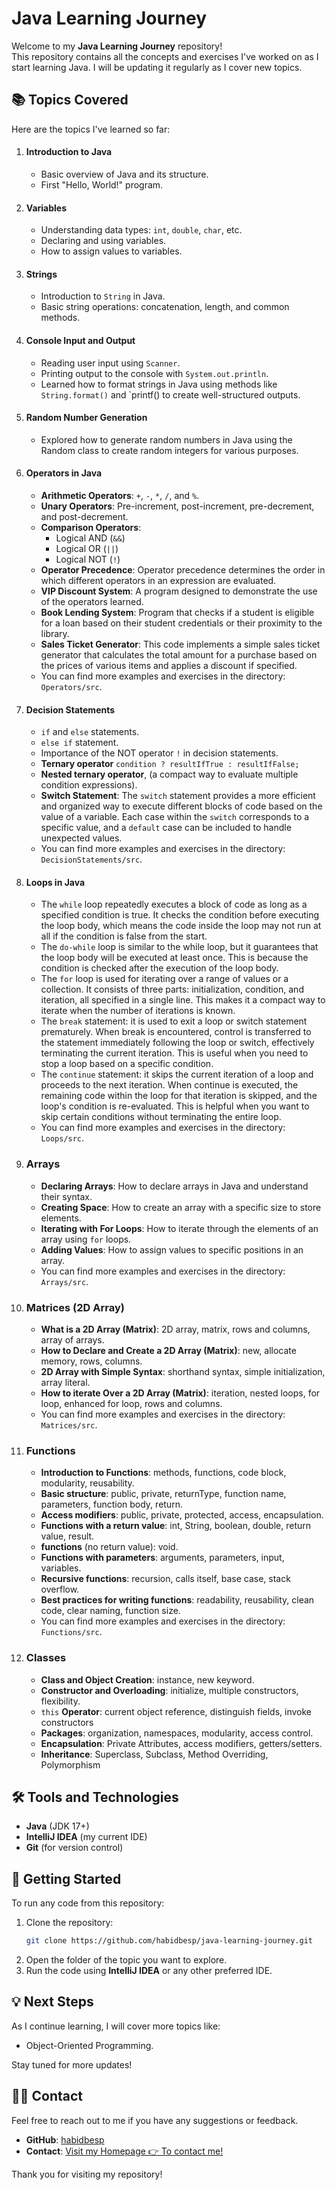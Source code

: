 # Java Learning Journey

Welcome to my **Java Learning Journey** repository!  
This repository contains all the concepts and exercises I've worked on as I start learning Java. I will be updating it regularly as I cover new topics.

## 📚 Topics Covered

Here are the topics I've learned so far:

1. #### Introduction to Java
   - Basic overview of Java and its structure.
   - First "Hello, World!" program.

2. #### Variables
   - Understanding data types: `int`, `double`, `char`, etc.
   - Declaring and using variables.
   - How to assign values to variables.

3. #### Strings
   - Introduction to `String` in Java.
   - Basic string operations: concatenation, length, and common methods.

4. #### Console Input and Output
   - Reading user input using `Scanner`.
   - Printing output to the console with `System.out.println`.
   - Learned how to format strings in Java using methods like `String.format()` and `printf() to create well-structured outputs.

5. #### Random Number Generation
   - Explored how to generate random numbers in Java using the Random class to create random integers for various purposes.

6. #### Operators in Java
   - **Arithmetic Operators**: `+`, `-`, `*`, `/`, and `%`.
   - **Unary Operators**: Pre-increment, post-increment, pre-decrement, and post-decrement.
   - **Comparison Operators**:
      - Logical AND (`&&`)
      - Logical OR (`||`)
      - Logical NOT (`!`)
   - **Operator Precedence**: Operator precedence determines the order in which different operators in an expression are evaluated.
   - **VIP Discount System**: A program designed to demonstrate the use of the operators learned.
   - **Book Lending System**: Program that checks if a student is eligible for a loan based on their student credentials or their proximity to the library.
   - **Sales Ticket Generator**: This code implements a simple sales ticket generator that calculates the total amount for a purchase based on the prices of various items and applies a discount if specified.
   - You can find more examples and exercises in the directory: `Operators/src`.

7. #### Decision Statements
   - `if` and `else` statements.
   - `else if` statement. 
   - Importance of the NOT operator `!` in decision statements.
   - **Ternary operator** `condition ? resultIfTrue : resultIfFalse;`
   - **Nested ternary operator**, (a compact way to evaluate multiple condition expressions).
   - **Switch Statement**: The `switch` statement provides a more efficient and organized way to execute different blocks of code based on the value of a variable. Each case within the `switch` corresponds to a specific value, and a `default` case can be included to handle unexpected values.
   - You can find more examples and exercises in the directory: `DecisionStatements/src`.

8. #### Loops in Java
   - The `while` loop repeatedly executes a block of code as long as a specified condition is true. It checks the condition before executing the loop body, which means the code inside the loop may not run at all if the condition is false from the start.
   - The `do-while` loop is similar to the while loop, but it guarantees that the loop body will be executed at least once. This is because the condition is checked after the execution of the loop body.
   - The `for` loop is used for iterating over a range of values or a collection. It consists of three parts: initialization, condition, and iteration, all specified in a single line. This makes it a compact way to iterate when the number of iterations is known.
   - The `break` statement: it is used to exit a loop or switch statement prematurely. When break is encountered, control is transferred to the statement immediately following the loop or switch, effectively terminating the current iteration. This is useful when you need to stop a loop based on a specific condition.
   - The `continue` statement: it skips the current iteration of a loop and proceeds to the next iteration. When continue is executed, the remaining code within the loop for that iteration is skipped, and the loop's condition is re-evaluated. This is helpful when you want to skip certain conditions without terminating the entire loop.
   - You can find more examples and exercises in the directory: `Loops/src`.

9. ### Arrays
   - **Declaring Arrays**: How to declare arrays in Java and understand their syntax.
   - **Creating Space**: How to create an array with a specific size to store elements.
   - **Iterating with For Loops**: How to iterate through the elements of an array using `for` loops.
   - **Adding Values**: How to assign values to specific positions in an array.
   - You can find more examples and exercises in the directory: `Arrays/src`.

10. ### Matrices (2D Array)
    - **What is a 2D Array (Matrix)**: 2D array, matrix, rows and columns, array of arrays.
    - **How to Declare and Create a 2D Array (Matrix)**: new, allocate memory, rows, columns.
    - **2D Array with Simple Syntax**: shorthand syntax, simple initialization, array literal.
    - **How to iterate Over a 2D Array (Matrix)**: iteration, nested loops, for loop, enhanced for loop, rows and columns.
    - You can find more examples and exercises in the directory: `Matrices/src`.

11. ### Functions
    - **Introduction to Functions**: methods, functions, code block, modularity, reusability.
    - **Basic structure**: public, private, returnType, function name, parameters, function body, return.
    - **Access modifiers**: public, private, protected, access, encapsulation.
    - **Functions with a return value**: int, String, boolean, double, return value, result.
    - **functions** (no return value): void.
    - **Functions with parameters**: arguments, parameters, input, variables.
    - **Recursive functions**: recursion, calls itself, base case, stack overflow.
    - **Best practices for writing functions**: readability, reusability, clean code, clear naming, function size.
    - You can find more examples and exercises in the directory: `Functions/src`.
    
12. ### Classes 
    - **Class and Object Creation**: instance, new keyword.
    - **Constructor and Overloading**: initialize, multiple constructors, flexibility.
    - `this` **Operator**: current object reference, distinguish fields, invoke constructors
    - **Packages**: organization, namespaces, modularity, access control.
    - **Encapsulation**: Private Attributes, access modifiers, getters/setters.
    - **Inheritance**: Superclass, Subclass, Method Overriding, Polymorphism


## 🛠 Tools and Technologies
- **Java** (JDK 17+)
- **IntelliJ IDEA** (my current IDE)
- **Git** (for version control)

## 🚀 Getting Started

To run any code from this repository:

1. Clone the repository:
    ```bash
    git clone https://github.com/habidbesp/java-learning-journey.git
    ```
2. Open the folder of the topic you want to explore.
3. Run the code using **IntelliJ IDEA** or any other preferred IDE.

## 💡 Next Steps

As I continue learning, I will cover more topics like:
- Object-Oriented Programming.

Stay tuned for more updates!

## 🙋‍♂️ Contact

Feel free to reach out to me if you have any suggestions or feedback.

- **GitHub**: [habidbesp](https://github.com/habidbesp)
- **Contact**: [Visit my Homepage 👉 To contact me!](https://habid-badillo.vercel.app/contact)

Thank you for visiting my repository!
